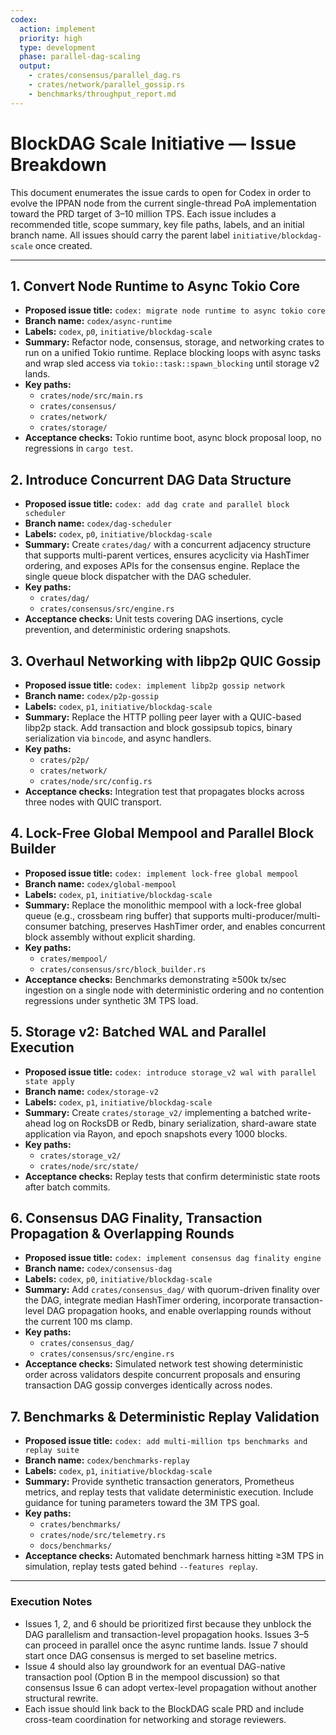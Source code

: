 ```yaml
---
codex:
  action: implement
  priority: high
  type: development
  phase: parallel-dag-scaling
  output:
    - crates/consensus/parallel_dag.rs
    - crates/network/parallel_gossip.rs
    - benchmarks/throughput_report.md
---
```


# BlockDAG Scale Initiative — Issue Breakdown

This document enumerates the issue cards to open for Codex in order to evolve the IPPAN node from the current single-thread PoA implementation toward the PRD target of 3–10 million TPS. Each issue includes a recommended title, scope summary, key file paths, labels, and an initial branch name. All issues should carry the parent label `initiative/blockdag-scale` once created.

---

## 1. Convert Node Runtime to Async Tokio Core
- **Proposed issue title:** `codex: migrate node runtime to async tokio core`
- **Branch name:** `codex/async-runtime`
- **Labels:** `codex`, `p0`, `initiative/blockdag-scale`
- **Summary:** Refactor node, consensus, storage, and networking crates to run on a unified Tokio runtime. Replace blocking loops with async tasks and wrap sled access via `tokio::task::spawn_blocking` until storage v2 lands.
- **Key paths:**
  - `crates/node/src/main.rs`
  - `crates/consensus/`
  - `crates/network/`
  - `crates/storage/`
- **Acceptance checks:** Tokio runtime boot, async block proposal loop, no regressions in `cargo test`.

## 2. Introduce Concurrent DAG Data Structure
- **Proposed issue title:** `codex: add dag crate and parallel block scheduler`
- **Branch name:** `codex/dag-scheduler`
- **Labels:** `codex`, `p0`, `initiative/blockdag-scale`
- **Summary:** Create `crates/dag/` with a concurrent adjacency structure that supports multi-parent vertices, ensures acyclicity via HashTimer ordering, and exposes APIs for the consensus engine. Replace the single queue block dispatcher with the DAG scheduler.
- **Key paths:**
  - `crates/dag/`
  - `crates/consensus/src/engine.rs`
- **Acceptance checks:** Unit tests covering DAG insertions, cycle prevention, and deterministic ordering snapshots.

## 3. Overhaul Networking with libp2p QUIC Gossip
- **Proposed issue title:** `codex: implement libp2p gossip network`
- **Branch name:** `codex/p2p-gossip`
- **Labels:** `codex`, `p1`, `initiative/blockdag-scale`
- **Summary:** Replace the HTTP polling peer layer with a QUIC-based libp2p stack. Add transaction and block gossipsub topics, binary serialization via `bincode`, and async handlers.
- **Key paths:**
  - `crates/p2p/`
  - `crates/network/`
  - `crates/node/src/config.rs`
- **Acceptance checks:** Integration test that propagates blocks across three nodes with QUIC transport.

## 4. Lock-Free Global Mempool and Parallel Block Builder
- **Proposed issue title:** `codex: implement lock-free global mempool`
- **Branch name:** `codex/global-mempool`
- **Labels:** `codex`, `p1`, `initiative/blockdag-scale`
- **Summary:** Replace the monolithic mempool with a lock-free global queue (e.g., crossbeam ring buffer) that supports multi-producer/multi-consumer batching, preserves HashTimer order, and enables concurrent block assembly without explicit sharding.
- **Key paths:**
  - `crates/mempool/`
  - `crates/consensus/src/block_builder.rs`
- **Acceptance checks:** Benchmarks demonstrating ≥500k tx/sec ingestion on a single node with deterministic ordering and no contention regressions under synthetic 3M TPS load.

## 5. Storage v2: Batched WAL and Parallel Execution
- **Proposed issue title:** `codex: introduce storage_v2 wal with parallel state apply`
- **Branch name:** `codex/storage-v2`
- **Labels:** `codex`, `p1`, `initiative/blockdag-scale`
- **Summary:** Create `crates/storage_v2/` implementing a batched write-ahead log on RocksDB or Redb, binary serialization, shard-aware state application via Rayon, and epoch snapshots every 1000 blocks.
- **Key paths:**
  - `crates/storage_v2/`
  - `crates/node/src/state/`
- **Acceptance checks:** Replay tests that confirm deterministic state roots after batch commits.

## 6. Consensus DAG Finality, Transaction Propagation & Overlapping Rounds
- **Proposed issue title:** `codex: implement consensus dag finality engine`
- **Branch name:** `codex/consensus-dag`
- **Labels:** `codex`, `p0`, `initiative/blockdag-scale`
- **Summary:** Add `crates/consensus_dag/` with quorum-driven finality over the DAG, integrate median HashTimer ordering, incorporate transaction-level DAG propagation hooks, and enable overlapping rounds without the current 100 ms clamp.
- **Key paths:**
  - `crates/consensus_dag/`
  - `crates/consensus/src/engine.rs`
- **Acceptance checks:** Simulated network test showing deterministic order across validators despite concurrent proposals and ensuring transaction DAG gossip converges identically across nodes.

## 7. Benchmarks & Deterministic Replay Validation
- **Proposed issue title:** `codex: add multi-million tps benchmarks and replay suite`
- **Branch name:** `codex/benchmarks-replay`
- **Labels:** `codex`, `p1`, `initiative/blockdag-scale`
- **Summary:** Provide synthetic transaction generators, Prometheus metrics, and replay tests that validate deterministic execution. Include guidance for tuning parameters toward the 3M TPS goal.
- **Key paths:**
  - `crates/benchmarks/`
  - `crates/node/src/telemetry.rs`
  - `docs/benchmarks/`
- **Acceptance checks:** Automated benchmark harness hitting ≥3M TPS in simulation, replay tests gated behind `--features replay`.

---

### Execution Notes
- Issues 1, 2, and 6 should be prioritized first because they unblock the DAG parallelism and transaction-level propagation hooks. Issues 3–5 can proceed in parallel once the async runtime lands. Issue 7 should start once DAG consensus is merged to set baseline metrics.
- Issue 4 should also lay groundwork for an eventual DAG-native transaction pool (Option B in the mempool discussion) so that consensus Issue 6 can adopt vertex-level propagation without another structural rewrite.
- Each issue should link back to the BlockDAG scale PRD and include cross-team coordination for networking and storage reviewers.

